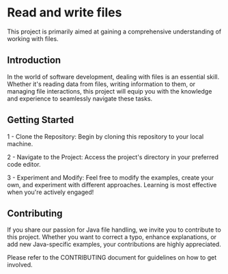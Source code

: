 # Read and write files

This project is primarily aimed at gaining a comprehensive understanding of working with files.

## Introduction 
In the world of software development, dealing with files is an essential skill. Whether it's reading data from files, writing information to them, or managing file interactions, this project will equip you with the knowledge and experience to seamlessly navigate these tasks.

## Getting Started
1 - Clone the Repository: Begin by cloning this repository to your local machine.

2 - Navigate to the Project: Access the project's directory in your preferred code editor.

3 - Experiment and Modify: Feel free to modify the examples, create your own, and experiment with different approaches. Learning is most effective when you're actively engaged!

## Contributing
If you share our passion for Java file handling, we invite you to contribute to this project. Whether you want to correct a typo, enhance explanations, or add new Java-specific examples, your contributions are highly appreciated.

Please refer to the CONTRIBUTING document for guidelines on how to get involved.